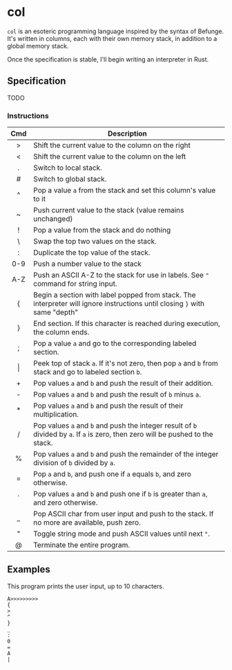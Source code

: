 # col

`col` is an esoteric programming language inspired by the syntax of Befunge. It's written in columns, each with their own memory stack, in addition to a global memory stack.

Once the specification is stable, I'll begin writing an interpreter in Rust.

## Specification

TODO

### Instructions

| Cmd | Description           |
|:---:| -------------|
|  >  | Shift the current value to the column on the right
|  <  | Shift the current value to the column on the left
|  .  | Switch to local stack.
|  #  | Switch to global stack.
|  ^  | Pop a value `a` from the stack and set this column's value to it
|  ~  | Push current value to the stack (value remains unchanged)
|  !  | Pop a value from the stack and do nothing
|  \  | Swap the top two values on the stack.
|  :  | Duplicate the top value of the stack.
| 0-9 | Push a number value to the stack
| A-Z | Push an ASCII A-Z to the stack for use in labels. See `"` command for string input.
|  {  | Begin a section with label popped from stack. The interpreter will ignore instructions until closing `}` with same "depth"
|  }  | End section. If this character is reached during execution, the column ends.
|  ;  | Pop a value `a` and go to the corresponding labeled section.
|  \|  | Peek top of stack `a`. If it's not zero, then pop `a` and `b` from stack and go to labeled section `b`.
|  +  | Pop values `a` and `b` and push the result of their addition.
|  -  | Pop values `a` and `b` and push the result of `b` minus `a`.
|  *  | Pop values `a` and `b` and push the result of their multiplication.
|  /  | Pop values `a` and `b` and push the integer result of `b` divided by `a`. If `a` is zero, then zero will be pushed to the stack.
|  %  | Pop values `a` and `b` and push the remainder of the integer division of `b` divided by `a`.
|  =  | Pop `a` and `b`, and push one if `a` equals `b`, and zero otherwise.
|  `  | Pop values `a` and `b` and push one if `b` is greater than `a`, and zero otherwise.
|  _  | Pop ASCII char from user input and push to the stack. If no more are available, push zero.
|  "  | Toggle string mode and push ASCII values until next `"`.
|  @  | Terminate the entire program.

## Examples

This program prints the user input, up to 10 characters.

```
A>>>>>>>>>
{
>
^
}
_
:
0
=
A
|
```
